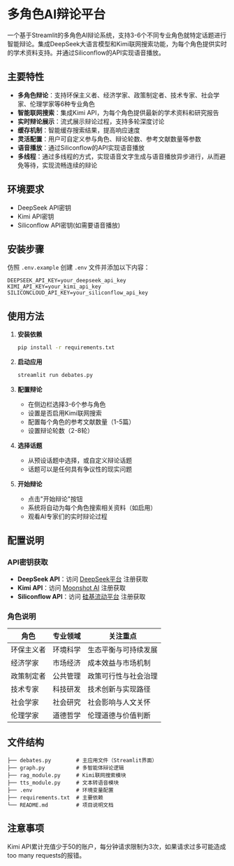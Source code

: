 #  多角色AI辩论平台

一个基于Streamlit的多角色AI辩论系统，支持3-6个不同专业角色就特定话题进行智能辩论。集成DeepSeek大语言模型和Kimi联网搜索功能，为每个角色提供实时的学术资料支持。并通过Siliconflow的API实现语音播放。

## 主要特性

- **多角色辩论**：支持环保主义者、经济学家、政策制定者、技术专家、社会学家、伦理学家等6种专业角色
- **智能联网搜索**：集成Kimi API，为每个角色提供最新的学术资料和研究报告
- **实时辩论展示**：流式展示辩论过程，支持多轮深度讨论
- **缓存机制**：智能缓存搜索结果，提高响应速度
- **灵活配置**：用户可自定义参与角色、辩论轮数、参考文献数量等参数
- **语音播放**：通过Siliconflow的API实现语音播放
- **多线程**：通过多线程的方式，实现语音文字生成与语音播放异步进行，从而避免等待，实现流畅连续的辩论

## 环境要求

- DeepSeek API密钥
- Kimi API密钥
- Siliconflow API密钥(如需要语音播放)

## 安装步骤

   仿照 `.env.example` 创建 `.env` 文件并添加以下内容：
   ```env
   DEEPSEEK_API_KEY=your_deepseek_api_key
   KIMI_API_KEY=your_kimi_api_key
   SILICONCLOUD_API_KEY=your_siliconflow_api_key
   ```

## 使用方法
1. **安装依赖**
   ```bash
   pip install -r requirements.txt
   ```

2. **启动应用**
   ```bash
   streamlit run debates.py
   ```
3. **配置辩论**
   - 在侧边栏选择3-6个参与角色
   - 设置是否启用Kimi联网搜索
   - 配置每个角色的参考文献数量（1-5篇）
   - 设置辩论轮数（2-8轮）

4. **选择话题**
   - 从预设话题中选择，或自定义辩论话题
   - 话题可以是任何具有争议性的现实问题

5. **开始辩论**
   - 点击"开始辩论"按钮
   - 系统将自动为每个角色搜索相关资料（如启用）
   - 观看AI专家们的实时辩论过程

## 配置说明

### API密钥获取

- **DeepSeek API**：访问 [DeepSeek平台](https://platform.deepseek.com/) 注册获取
- **Kimi API**：访问 [Moonshot AI](https://www.moonshot.cn/) 注册获取
- **Siliconflow API**：访问 [硅基流动平台](https://siliconflow.cn/) 注册获取

### 角色说明

| 角色 | 专业领域 | 关注重点 |
|------|---------|----------|
| 环保主义者 | 环境科学 | 生态平衡与可持续发展 |
| 经济学家 | 市场经济 | 成本效益与市场机制 |
| 政策制定者 | 公共管理 | 政策可行性与社会治理 |
| 技术专家 | 科技研发 | 技术创新与实现路径 |
| 社会学家 | 社会研究 | 社会影响与人文关怀 |
| 伦理学家 | 道德哲学 | 伦理道德与价值判断 |

## 文件结构

```
├── debates.py        # 主应用文件（Streamlit界面）
├── graph.py          # 多智能体辩论逻辑
├── rag_module.py     # Kimi联网搜索模块
├── tts_module.py     # 文本转语音模块
├── .env              # 环境变量配置
├── requirements.txt  # 主要依赖
└── README.md         # 项目说明文档
```

## 注意事项
Kimi API累计充值少于50的账户，每分钟请求限制为3次，如果请求过多可能造成too many requests的报错。